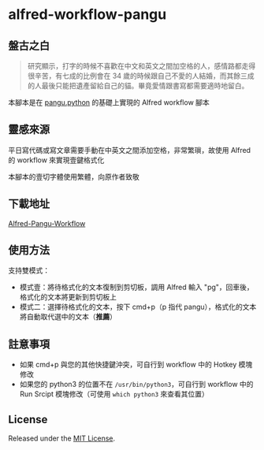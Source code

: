 # alfred-workflow-pangu
## 盤古之白
> 研究顯示，打字的時候不喜歡在中文和英文之間加空格的人，感情路都走得很辛苦，有七成的比例會在 34 歲的時候跟自己不愛的人結婚，而其餘三成的人最後只能把遺產留給自己的貓。畢竟愛情跟書寫都需要適時地留白。

本腳本是在 [pangu.python](https://github.com/vinta/pangu.js) 的基礎上實現的 Alfred workflow 腳本

## 靈感來源
平日寫代碼或寫文章需要手動在中英文之間添加空格，非常繁瑣，故使用 Alfred 的 workflow 來實現壹鍵格式化

本腳本的壹切字體使用繁體，向原作者致敬

## 下載地址
[Alfred-Pangu-Workflow]()

## 使用方法
支持雙模式：

+ 模式壹：將待格式化的文本復制到剪切板，調用 Alfred 輸入 "pg"，回車後，格式化的文本將更新到剪切板上
+ 模式二：選擇待格式化的文本，按下 cmd+p（p 指代 pangu），格式化的文本將自動取代選中的文本（__推薦__）

## 註意事項
+ 如果 cmd+p 與您的其他快捷鍵沖突，可自行到 workflow 中的 Hotkey 模塊修改
+ 如果您的 python3 的位置不在 `/usr/bin/python3`，可自行到 workflow 中的 Run Srcipt 模塊修改（可使用 `which python3` 來查看其位置）

## License
Released under the [MIT License](https://opensource.org/licenses/MIT).